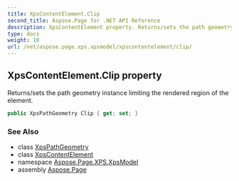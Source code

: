 ```yaml
---
title: XpsContentElement.Clip
second_title: Aspose.Page for .NET API Reference
description: XpsContentElement property. Returns/sets the path geometry instance limiting the rendered region of the element
type: docs
weight: 10
url: /net/aspose.page.xps.xpsmodel/xpscontentelement/clip/
---
```

## XpsContentElement.Clip property

Returns/sets the path geometry instance limiting the rendered region of the element.

```csharp
public XpsPathGeometry Clip { get; set; }
```

### See Also

* class [XpsPathGeometry](../../xpspathgeometry/)
* class [XpsContentElement](../)
* namespace [Aspose.Page.XPS.XpsModel](../../xpscontentelement/)
* assembly [Aspose.Page](../../../)


